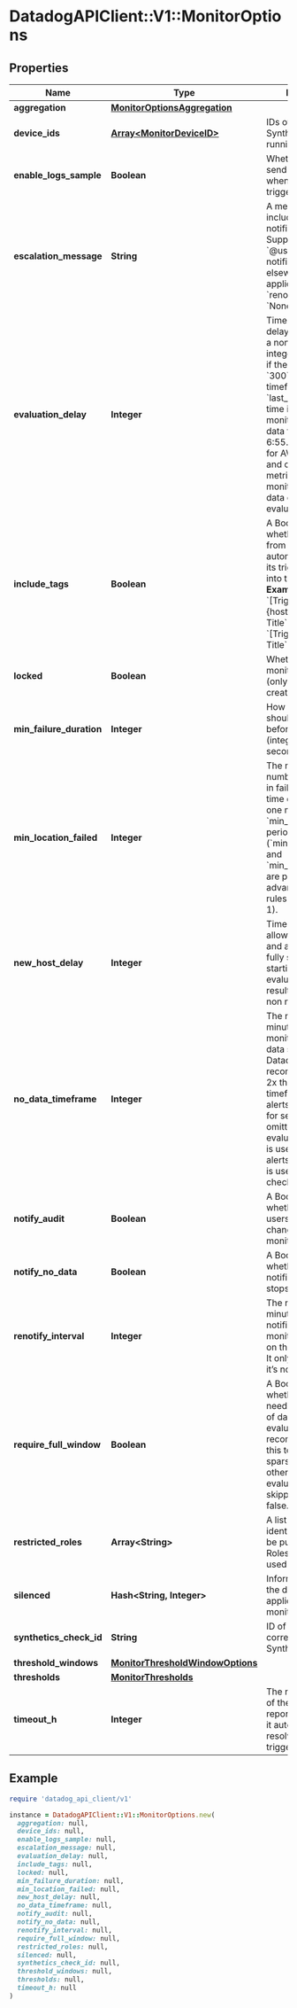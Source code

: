 # DatadogAPIClient::V1::MonitorOptions

## Properties

| Name | Type | Description | Notes |
| ---- | ---- | ----------- | ----- |
| **aggregation** | [**MonitorOptionsAggregation**](MonitorOptionsAggregation.md) |  | [optional] |
| **device_ids** | [**Array&lt;MonitorDeviceID&gt;**](MonitorDeviceID.md) | IDs of the device the Synthetics monitor is running on. | [optional][readonly] |
| **enable_logs_sample** | **Boolean** | Whether or not to send a log sample when the log monitor triggers. | [optional] |
| **escalation_message** | **String** | A message to include with a re-notification. Supports the &#x60;@username&#x60; notification we allow elsewhere. Not applicable if &#x60;renotify_interval&#x60; is &#x60;None&#x60;. | [optional][default to &#39;none&#39;] |
| **evaluation_delay** | **Integer** | Time (in seconds) to delay evaluation, as a non-negative integer. For example, if the value is set to &#x60;300&#x60; (5min), the timeframe is set to &#x60;last_5m&#x60; and the time is 7:00, the monitor evaluates data from 6:50 to 6:55. This is useful for AWS CloudWatch and other backfilled metrics to ensure the monitor always has data during evaluation. | [optional] |
| **include_tags** | **Boolean** | A Boolean indicating whether notifications from this monitor automatically inserts its triggering tags into the title.  **Examples** - If &#x60;True&#x60;, &#x60;[Triggered on {host:h1}] Monitor Title&#x60; - If &#x60;False&#x60;, &#x60;[Triggered] Monitor Title&#x60; | [optional][default to true] |
| **locked** | **Boolean** | Whether or not the monitor is locked (only editable by creator and admins). | [optional] |
| **min_failure_duration** | **Integer** | How long the test should be in failure before alerting (integer, number of seconds, max 7200). | [optional][default to 0] |
| **min_location_failed** | **Integer** | The minimum number of locations in failure at the same time during at least one moment in the &#x60;min_failure_duration&#x60; period (&#x60;min_location_failed&#x60; and &#x60;min_failure_duration&#x60; are part of the advanced alerting rules - integer, &gt;&#x3D; 1). | [optional][default to 1] |
| **new_host_delay** | **Integer** | Time (in seconds) to allow a host to boot and applications to fully start before starting the evaluation of monitor results. Should be a non negative integer. | [optional][default to 300] |
| **no_data_timeframe** | **Integer** | The number of minutes before a monitor notifies after data stops reporting. Datadog recommends at least 2x the monitor timeframe for metric alerts or 2 minutes for service checks. If omitted, 2x the evaluation timeframe is used for metric alerts, and 24 hours is used for service checks. | [optional] |
| **notify_audit** | **Boolean** | A Boolean indicating whether tagged users is notified on changes to this monitor. | [optional][default to false] |
| **notify_no_data** | **Boolean** | A Boolean indicating whether this monitor notifies when data stops reporting. | [optional][default to false] |
| **renotify_interval** | **Integer** | The number of minutes after the last notification before a monitor re-notifies on the current status. It only re-notifies if it’s not resolved. | [optional] |
| **require_full_window** | **Boolean** | A Boolean indicating whether this monitor needs a full window of data before it’s evaluated. We highly recommend you set this to &#x60;false&#x60; for sparse metrics, otherwise some evaluations are skipped. Default is false. | [optional] |
| **restricted_roles** | **Array&lt;String&gt;** | A list of role identifiers that can be pulled from the Roles API. Cannot be used with &#x60;locked&#x60;. | [optional] |
| **silenced** | **Hash&lt;String, Integer&gt;** | Information about the downtime applied to the monitor. | [optional] |
| **synthetics_check_id** | **String** | ID of the corresponding Synthetic check. | [optional] |
| **threshold_windows** | [**MonitorThresholdWindowOptions**](MonitorThresholdWindowOptions.md) |  | [optional] |
| **thresholds** | [**MonitorThresholds**](MonitorThresholds.md) |  | [optional] |
| **timeout_h** | **Integer** | The number of hours of the monitor not reporting data before it automatically resolves from a triggered state. | [optional] |

## Example

```ruby
require 'datadog_api_client/v1'

instance = DatadogAPIClient::V1::MonitorOptions.new(
  aggregation: null,
  device_ids: null,
  enable_logs_sample: null,
  escalation_message: null,
  evaluation_delay: null,
  include_tags: null,
  locked: null,
  min_failure_duration: null,
  min_location_failed: null,
  new_host_delay: null,
  no_data_timeframe: null,
  notify_audit: null,
  notify_no_data: null,
  renotify_interval: null,
  require_full_window: null,
  restricted_roles: null,
  silenced: null,
  synthetics_check_id: null,
  threshold_windows: null,
  thresholds: null,
  timeout_h: null
)
```

